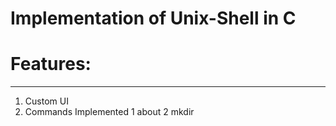 # Implementation of Unix-Shell in C

# Features:
---
1. Custom UI
2. Commands Implemented
1 about
2 mkdir
